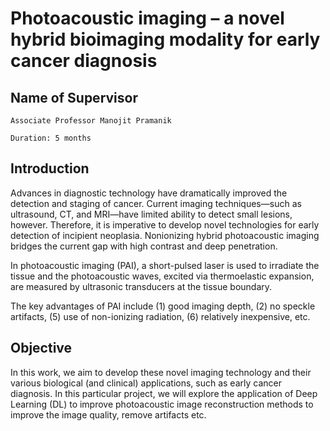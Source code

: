 # Photoacoustic imaging – a novel hybrid bioimaging modality for early cancer diagnosis

## Name of Supervisor

`Associate Professor Manojit Pramanik`

`Duration: 5 months` 

## Introduction 

Advances in diagnostic technology have dramatically improved the
detection and staging of cancer. Current imaging techniques—such
as ultrasound, CT, and MRI—have limited ability to detect small
lesions, however. Therefore, it is imperative to develop novel
technologies for early detection of incipient neoplasia. Nonionizing
hybrid photoacoustic imaging bridges the current gap with high
contrast and deep penetration. 

In photoacoustic imaging (PAI), a short-pulsed laser is used to irradiate the tissue and the
photoacoustic waves, excited via thermoelastic expansion, are measured by ultrasonic transducers at the tissue boundary. 

The key advantages of PAI include 
(1) good imaging depth, 
(2) no speckle artifacts, 
(5) use of non-ionizing radiation, 
(6) relatively inexpensive,
etc. 

## Objective 

In this work, we aim to develop these novel imaging technology
and their various biological (and clinical) applications, such as early
cancer diagnosis. 
In this particular project, we will explore the
application of Deep Learning (DL) to improve photoacoustic image
reconstruction methods to improve the image quality, remove artifacts etc.

